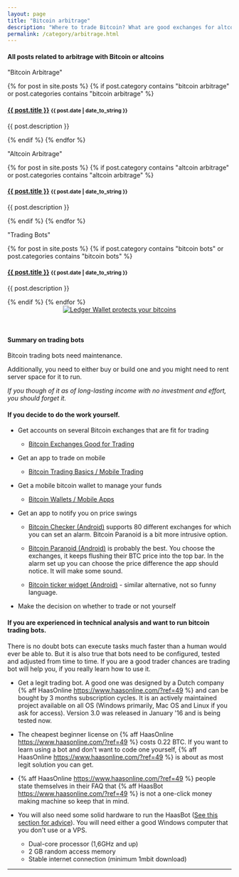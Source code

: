 ```yaml
---
layout: page
title: "Bitcoin arbitrage"
description: "Where to trade Bitcoin? What are good exchanges for altcoin trading? Who has lowest fees?"
permalink: /category/arbitrage.html
---
```


<h4 class="exa">All posts related to <b>arbitrage with Bitcoin or altcoins</b></h4>

<note>"Bitcoin Arbitrage"</note>

{% for post in site.posts %}
  {% if post.category contains "bitcoin arbitrage" or post.categories contains "bitcoin arbitrage" %}
  <h4 class="post">
  <strong>
  <a href="/{{ post.url }}">{{ post.title }}</a>
  </strong>
  <small>{{ post.date | date_to_string }}</small>
  </h4>
  <p>
  {{ post.description }}
  </p>
  {% endif %}
{% endfor %}

<note>"Altcoin Arbitrage"</note>

{% for post in site.posts %}
  {% if post.category contains "altcoin arbitrage" or post.categories contains "altcoin arbitrage" %}
  <h4 class="post">
  <strong>
  <a href="/{{ post.url }}">{{ post.title }}</a>
  </strong>
  <small>{{ post.date | date_to_string }}</small>
  </h4>
  <p>
  {{ post.description }}
  </p>
  {% endif %}
{% endfor %}


<note>"Trading Bots"</note>

{% for post in site.posts %}
  {% if post.category contains "bitcoin bots" or post.categories contains "bitcoin bots" %}
  <h4 class="post">
  <strong>
  <a href="/{{ post.url }}">{{ post.title }}</a>
  </strong>
  <small>{{ post.date | date_to_string }}</small>
  </h4>
  <p>
  {{ post.description }}
  </p>
  {% endif %}
{% endfor %}



<div style="text-align:center">
<a rel="nofollow" target="_blank" href="https://www.ledgerwallet.com/r/e274">
<img alt="Ledger Wallet protects your bitcoins" src="https://www.ledgerwallet.com/images/promo/ledger-468x90-01.jpg">
</a>
</div>

&nbsp;

<h4 class="exa" id="summary">Summary  on trading bots</h4>

Bitcoin trading bots need maintenance.

Additionally, you need to either buy or build one and you might need to rent server space for it to run.

_If you though of it as of long-lasting income with no investment and effort, you should forget it._

#### If you decide to do the work yourself.

* Get accounts on several Bitcoin exchanges that are fit for trading

  * [Bitcoin Exchanges Good for Trading](/best-exchange-bitcoin-trading.html#exchanges)

* Get an app to trade on mobile

  * [Bitcoin Trading Basics / Mobile Trading](/bitcoin-trading-basics.html#mobile)

* Get a mobile bitcoin wallet to manage your funds

  * [Bitcoin Wallets / Mobile Apps](/best-bitcoin-wallet.html#mobile)

* Get an app to notify you on price swings

  * [Bitcoin Checker (Android)](https://play.google.com/store/apps/details?id=com.mobnetic.coinguardian&hl=en) supports 80 different exchanges for which you can set an alarm. Bitcoin Paranoid is a bit more intrusive option.

  * [Bitcoin Paranoid (Android)](https://play.google.com/store/apps/details?id=br.eti.fml.satoshi) is probably the best. You choose the exchanges, it keeps flushing their BTC price into the top bar. In the alarm set up you can choose the price difference the app should notice. It will make some sound.

  * [Bitcoin ticker widget (Android)](https://play.google.com/store/apps/details?id=st.brothas.mtgoxwidget) - similar alternative, not so funny language.

* Make the decision on whether to trade or not yourself

#### If you are experienced in technical analysis and want to run bitcoin trading bots.

There is no doubt bots can execute tasks much faster than a human would ever be able to. But it is also true that bots need to be configured, tested and adjusted from time to time. If you are a good trader chances are trading bot will help you, if you really learn how to use it.

* Get a legit trading bot. A good one was designed by a Dutch company {% aff HaasOnline https://www.haasonline.com/?ref=49 %} and can be bought by 3 months subscription cycles. It is an actively maintained project available on all OS (Windows primarily, Mac OS and Linux if you ask for access). Version 3.0 was released in January '16 and is being tested now.

* The cheapest beginner license on {% aff HaasOnline https://www.haasonline.com/?ref=49 %} costs 0.22 BTC. If you want to learn using a bot and don't want to code one yourself, {% aff HaasOnline https://www.haasonline.com/?ref=49 %} is about as most legit solution you can get.

* {% aff HaasOnline https://www.haasonline.com/?ref=49 %} people state themselves in their FAQ that {% aff HaasBot https://www.haasonline.com/?ref=49 %} is not a one-click money making machine so keep that in mind.

* You will also need some solid hardware to run the HaasBot ([See this section for advice](#where-to-run-a-bitcoin-trading-bot)). You will need either a good Windows computer that you don't use or a VPS.
  * Dual-core processor (1,6GHz and up)
  * 2 GB random access memory
  * Stable internet connection (minimum 1mbit download)


<hr>
